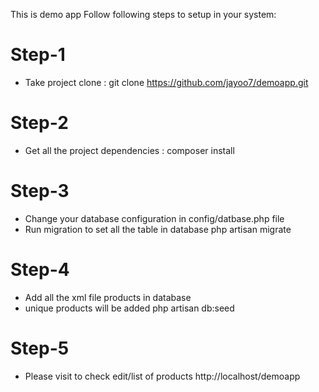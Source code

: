This is demo app
Follow following steps to setup in your system:

Step-1
======
- Take project clone :
git clone https://github.com/jayoo7/demoapp.git 

Step-2
======
- Get all the project dependencies :
composer install

Step-3
======
- Change your database configuration in config/datbase.php file
- Run migration to set all the table in database
php artisan migrate

Step-4
======
- Add all the xml file products in database
- unique products will be added
php artisan db:seed

Step-5
======
- Please visit to check edit/list of products
http://localhost/demoapp